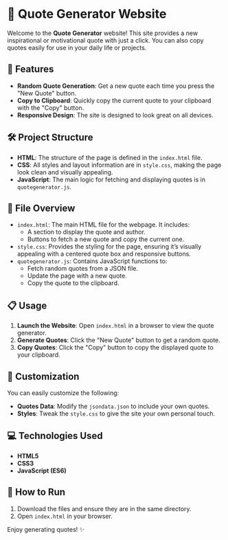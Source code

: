 # 📜 Quote Generator Website

Welcome to the **Quote Generator** website! This site provides a new inspirational or motivational quote with just a click. You can also copy quotes easily for use in your daily life or projects.

## 🚀 Features

- **Random Quote Generation**: Get a new quote each time you press the "New Quote" button.
- **Copy to Clipboard**: Quickly copy the current quote to your clipboard with the "Copy" button.
- **Responsive Design**: The site is designed to look great on all devices.

## 🛠️ Project Structure

- **HTML**: The structure of the page is defined in the `index.html` file.
- **CSS**: All styles and layout information are in `style.css`, making the page look clean and visually appealing.
- **JavaScript**: The main logic for fetching and displaying quotes is in `quotegenerator.js`.

## 📂 File Overview

- `index.html`: The main HTML file for the webpage. It includes:
  - A section to display the quote and author.
  - Buttons to fetch a new quote and copy the current one.
- `style.css`: Provides the styling for the page, ensuring it’s visually appealing with a centered quote box and responsive buttons.
- `quotegenerator.js`: Contains JavaScript functions to:
  - Fetch random quotes from a JSON file.
  - Update the page with a new quote.
  - Copy the quote to the clipboard.

## 📋 Usage

1. **Launch the Website**: Open `index.html` in a browser to view the quote generator.
2. **Generate Quotes**: Click the "New Quote" button to get a random quote.
3. **Copy Quotes**: Click the "Copy" button to copy the displayed quote to your clipboard.

## 🎨 Customization

You can easily customize the following:

- **Quotes Data**: Modify the `jsondata.json` to include your own quotes.
- **Styles**: Tweak the `style.css` to give the site your own personal touch.

## 💻 Technologies Used

- **HTML5**
- **CSS3**
- **JavaScript (ES6)**

## 🔧 How to Run

1. Download the files and ensure they are in the same directory.
2. Open `index.html` in your browser.

Enjoy generating quotes! ✨
